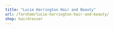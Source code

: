 ```yaml
---
title: "Lucie Harrington Hair and Beauty"
url: /farnham/lucie-harrington-hair-and-beauty/
shop: hairdresser
---
```


